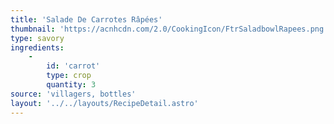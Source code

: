 ```yaml
---
title: 'Salade De Carrotes Râpées'
thumbnail: 'https://acnhcdn.com/2.0/CookingIcon/FtrSaladbowlRapees.png'
type: savory
ingredients:
	-
		id: 'carrot'
		type: crop
		quantity: 3
source: 'villagers, bottles'
layout: '../../layouts/RecipeDetail.astro'
---
```

